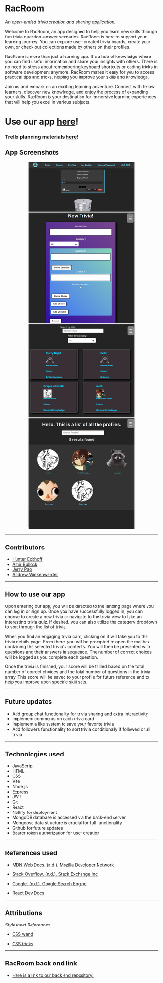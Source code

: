 # RacRoom
_An open-ended trivia creation and sharing application._

Welcome to RacRoom, an app designed to help you learn new skills through fun trivia question-answer scenarios. RacRoom is here to support your learning journey. You can explore user-created trivia boards, create your own, or check out collections made by others on their profiles.

RacRoom is more than just a learning app. It's a hub of knowledge where you can find useful information and share your insights with others. There is no need to stress about remembering keyboard shortcuts or coding tricks in software development anymore. RacRoom makes it easy for you to access practical tips and tricks, helping you improve your skills and knowledge.

Join us and embark on an exciting learning adventure. Connect with fellow learners, discover new knowledge, and enjoy the process of expanding your skills. RacRoom is your destination for immersive learning experiences that will help you excel in various subjects.


# Use our app [here](https://racroom.netlify.app/)!
### Trello planning materials [here](https://trello.com/b/1ROgL0md/racroom)!

## App Screenshots
<p align="center">
  <img src="public/2023-05-19 (7).png" width="350" title="hover text" alt="Taking Trivia Question">
  <img src="public/2023-05-19 (11).png" width="350" alt="New Trivia Page">
  <img src="public/TriviaListReadme.png" width="350" alt="Trivia List Page">
  <img src="public/2023-05-19 (12).png" width="350" alt="Profile List Page">
</p>

---
## Contributors
- [Hunter Eckhoff](https://github.com/HeyThatsNeat)
- [Amir Bullock](https://github.com/vader-v)
- [Jerry Pao](https://github.com/kyj666pao)
- [Andrew Winkenwerder](https://github.com/andrewwinke123)

---
## How to use our app
Upon entering our app, you will be directed to the landing page where you can log in or sign up. Once you have successfully logged in, you can choose to create a new trivia or navigate to the trivia view to take an interesting trivia quiz. If desired, you can also utilize the category dropdown to sort through the list of trivia.

When you find an engaging trivia card, clicking on it will take you to the trivia details page. From there, you will be prompted to open the mailbox containing the selected trivia's contents. You will then be presented with questions and their answers in sequence. The number of correct choices will be logged as you complete each question.

Once the trivia is finished, your score will be tallied based on the total number of correct choices and the total number of questions in the trivia array. This score will be saved to your profile for future reference and to help you improve upon specific skill sets.

---
## Future updates

- Add group chat functionality for trivia sharing and extra interactivity
- Implement comments on each trivia card
- Implement a like system to save your favorite trivia
- Add followers functionality to sort trivia conditionally if followed or all trivia
---
## Technologies used

- JavaScript
- HTML
- CSS
- Vite
- Node.js
- Express
- JWT
- Git
- React
- Netlify for deployment
- MongoDB database is accessed via the back-end server 
- Mongoose data structure is crucial for full functionality 
- Github for future updates
- Bearer token authorization for user creation
---
## References used

- [MDN Web Docs. (n.d.). Mozilla Developer Network](https://developer.mozilla.org/en-US/)

- [Stack Overflow. (n.d.). Stack Exchange Inc](https://stackoverflow.com/)

- [Google. (n.d.). Google Search Engine](https://www.google.com/)

- [React Dev Docs](https://react.dev/)

---
## Attributions

_Stylesheet References_


- [CSS wand](https://www.csswand.dev/)

- [CSS tricks](https://css-tricks.com/almanac/)
---
## RacRoom back end link
- [Here is a link to our back end repository!](https://github.com/HeyThatsNeat/racroom-back-end)